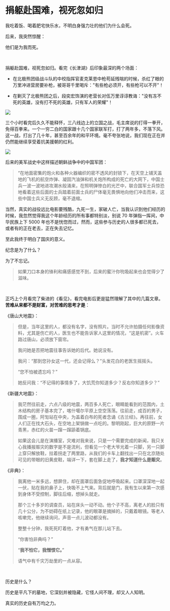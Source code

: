 # 捐躯赴国难，视死忽如归

我吃着饭、喝着肥宅快乐水，不明白身强力壮的他们为什么会死。

后来，我突然惊醒：

他们是为我而死。

<br>

捐躯赴国难，视死忽如归。看完《长津湖》后印象最深的两个场面：

- 在北极熊团级战斗队的中校指挥官麦克莱恩中枪苟延残喘的时候，杀红了眼的万里冲进营房要补枪，被哥哥千里喝斥："有些枪必须开，有些枪可以不开"！

- 在剿灭了北极熊团之后，段奕宏饰演的老营长对伍万里谆谆教诲："没有冻不死的英雄，没有打不死的英雄，只有军人的荣耀"！

![](https://bkimg.cdn.bcebos.com/pic/023b5bb5c9ea15ce36d3c40a98502df33a87e950142a?x-bce-process=image/watermark,image_d2F0ZXIvYmFpa2UyNzI=,g_7,xp_5,yp_5/format,f_auto)

三个小时看完后久久不能释怀，三八线边上的立国之战，毛主席说的打得一拳开，免得百拳来。一个一穷二白的国家跟十几个国家联军打，打了两年多，不落下风。这一战，打出了几十年，甚至百余年的和平环境。毫不夸张地说，我们现在正在并仍然能继续享受着抗美援朝的红利。

![](https://pic2.zhimg.com/v2-10760dc3910073b3d84c1b12816f3d61_b.jpg)

后来的美军战史中这样描述朝鲜战争中的中国军团：

> “在地面密集的炮火和各种火器编织的密不透风的封锁下，在天空上铺天盖地的飞机的航空炸弹、凝固汽油弹和机关炮所构成的死亡的大网下，中国士兵一波一波地进攻潮水般涌来，在照明弹惨白的光芒中，联合国军士兵惊恐地看着这些后面的士兵踏着前面士兵的尸体毫无畏惧地向他们冲击而来，这些中国士兵义无反顾，毫不退缩。

当然，真实的战役远比电影要残酷，九死一生，家破人亡，当我认识到他们经历的时候，我忽然觉得我这个年龄经历的所有事都特别淡，别说 70 年弹指一挥间，中华民族上下 5000 年也不是恍惚而过，然而，这些参与历史的人很多都已死去，或者有的正在老去，正在失去记忆。

至此我终于明白了国庆的意义。

纪念是为了什么？

为了不忘记。

> 如果刀口本身的锋利和痛感感觉不到，后来的蜜汁你吮吸起来也会觉得少了滋味。

<br>

正巧上个月看完了柴进的《看见》，看完电影后更是猛然理解了其中的几篇文章。**苦难从来都不是财富，对苦难的思考才是**：

《唐山大地震》：

> 但是，当年这里的人，都没有名字，没有照片。当时不允许拍摄任何影像资料，尤其是伤亡的人，医生也不能告诉家人这里的情况，“这是机密”。火车路过唐山，必须放下窗帘。
>
> 我问她是否把地震往事告诉她的后代。她说没有。
>
> 我问：“那到您孙女这一代，还会记得么？”头发花白的老医生摇摇头。
>
> “您不怕被遗忘吗？”
>
> 她反问我：“不记得的事情多了，大饥荒你知道多少？反右你知道多少？”

《新疆大地震》：

> 我茫然往前走，六点八级的地震，两百多人死亡，眼睛能看到的范围内，土木结构的房子基本完了，喀什噶尔平原上空空荡荡。往前走，成百的男子，围成一圈，阿訇站在中央，为盖着白布的死者念诵《古兰经》。再往前，女人们正在找大石头，在空地上架锅做一点吃的。黎明刚起，巨大的原野一片青黑，赤红的火苗一蹿一蹿舔着锅底。
>
> 如果这会儿是在演播室，灾难对我来说，只是一个需要完成的新闻，我只关心我播报赈灾的数字是不是流利，但看见一个老大爷光着一只脚，另一只脚上穿只解放鞋，拄着拐走了两里路，从我们的卡车上翻找出一只在北京随处可见的带眼的旧黄皮鞋，端详一下，套在脚上走了，**我才知道什么是赈灾**。

《非典》：

> 我离他一米多远，想屏住，却在面罩后面急促地呼吸起来。口罩深深地一起一伏，贴在我的鼻子上，快吸不上气来。背后就是门，我有生以来第一次感到身体不受控制，脚往后缩，想掉头就走。
>
> 那个三十多岁的调查员，站在床头一动不动。他个子不高，离老人的脸只有几十公分，为不妨碍在纸上记录，他的眼罩是摘掉的，只戴着眼镜。等老人咳嗽完，他继续询问，声音一点儿波动都没有。
>
> 整整十分钟，我死死盯着他，才有勇气在那儿站下去。
>
> “你害怕非典吗？”
>
> “**我不怕它，我憎恨它。**”
>
> 语气中有千灾万劫里的一点从容。

<br>

历史是什么？

历史是平凡下的墓地，它深刻并被隐藏，它怪人间不理，却又人人知明。

真实的历史自有万均之力。
